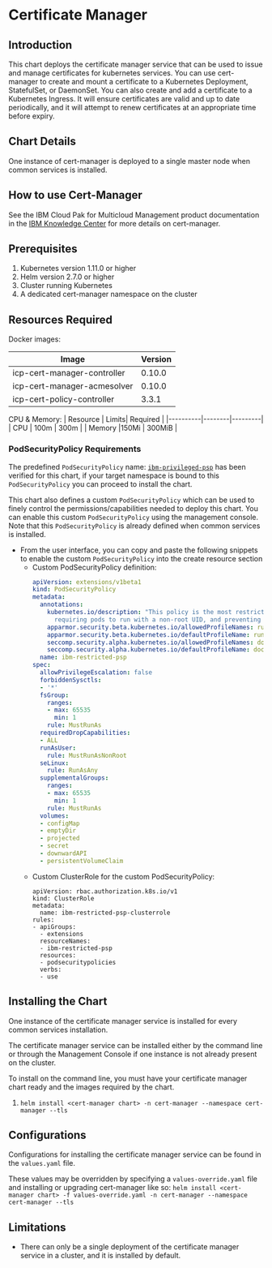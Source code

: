 # Certificate Manager

## Introduction
This chart deploys the certificate manager service that can be used to issue and manage certificates for kubernetes services. You can use cert-manager to create and mount a certificate to a Kubernetes Deployment, StatefulSet, or DaemonSet. You can also create and add a certificate to a Kubernetes Ingress. It will ensure certificates are valid and up to date periodically, and it will attempt to renew certificates at an appropriate time before expiry.

## Chart Details
One instance of cert-manager is deployed to a single master node when common services is installed.

## How to use Cert-Manager
See the IBM Cloud Pak for Multicloud Management product documentation in the [IBM Knowledge Center](https://www.ibm.com/support/knowledgecenter/SSFC4F_1.2.0/kc_welcome_cloud_pak.html) for more details on cert-manager.

## Prerequisites
1. Kubernetes version 1.11.0 or higher
2. Helm version 2.7.0 or higher
3. Cluster running Kubernetes
4. A dedicated cert-manager namespace on the cluster

## Resources Required
Docker images:

| Image                        | Version |
| ---------------------------- | ------- |
| icp-cert-manager-controller  | 0.10.0  |
| icp-cert-manager-acmesolver  | 0.10.0  |
| icp-cert-policy-controller   | 3.3.1   |

CPU & Memory:
| Resource | Limits| Required |
|----------|--------|---------|
| CPU | 100m | 300m |
| Memory |150Mi | 300MiB |

### PodSecurityPolicy Requirements
The predefined `PodSecurityPolicy` name: [`ibm-privileged-psp`](https://ibm.biz/cpkspec-psp) has been verified for this chart, if your target namespace is bound to this `PodSecurityPolicy` you can proceed to install the chart.

This chart also defines a custom `PodSecurityPolicy` which can be used to finely control the permissions/capabilities needed to deploy this chart. You can enable this custom `PodSecurityPolicy` using the management console. Note that this `PodSecurityPolicy` is already defined when common services is installed.

- From the user interface, you can copy and paste the following snippets to enable the custom `PodSecurityPolicy` into the create resource section
  - Custom PodSecurityPolicy definition:
    ```yaml
    apiVersion: extensions/v1beta1
    kind: PodSecurityPolicy
    metadata:
      annotations:
        kubernetes.io/description: "This policy is the most restrictive,
          requiring pods to run with a non-root UID, and preventing pods from accessing the host."
        apparmor.security.beta.kubernetes.io/allowedProfileNames: runtime/default
        apparmor.security.beta.kubernetes.io/defaultProfileName: runtime/default
        seccomp.security.alpha.kubernetes.io/allowedProfileNames: docker/default
        seccomp.security.alpha.kubernetes.io/defaultProfileName: docker/default
      name: ibm-restricted-psp
    spec:
      allowPrivilegeEscalation: false
      forbiddenSysctls:
      - '*'
      fsGroup:
        ranges:
        - max: 65535
          min: 1
        rule: MustRunAs
      requiredDropCapabilities:
      - ALL
      runAsUser:
        rule: MustRunAsNonRoot
      seLinux:
        rule: RunAsAny
      supplementalGroups:
        ranges:
        - max: 65535
          min: 1
        rule: MustRunAs
      volumes:
      - configMap
      - emptyDir
      - projected
      - secret
      - downwardAPI
      - persistentVolumeClaim
    ```
  - Custom ClusterRole for the custom PodSecurityPolicy:
    ```
    apiVersion: rbac.authorization.k8s.io/v1
    kind: ClusterRole
    metadata:
      name: ibm-restricted-psp-clusterrole
    rules:
    - apiGroups:
      - extensions
      resourceNames:
      - ibm-restricted-psp
      resources:
      - podsecuritypolicies
      verbs:
      - use
    ```
## Installing the Chart
One instance of the certificate manager service is installed for every common services installation.

The certificate manager service can be installed either by the command line or through the Management Console if one instance is not already present on the cluster.

To install on the command line, you must have your certificate manager chart ready and the images required by the chart.
1. `helm install <cert-manager chart> -n cert-manager --namespace cert-manager --tls`

## Configurations
Configurations for installing the certificate manager service can be found in the `values.yaml` file. 

These values may be overridden by specifying a `values-override.yaml` file and installing or upgrading cert-manager like so:
`helm install <cert-manager chart> -f values-override.yaml -n cert-manager --namespace cert-manager --tls`

## Limitations
* There can only be a single deployment of the certificate manager service in a cluster, and it is installed by default.

